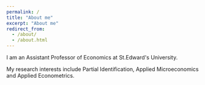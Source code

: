 ```yaml
---
permalink: /
title: "About me"
excerpt: "About me"
redirect_from:
  - /about/
  - /about.html
---
```

I am an Assistant Professor of Economics at St.Edward's University. 

My research interests include Partial Identification, Applied Microeconomics and Applied Econometrics.


